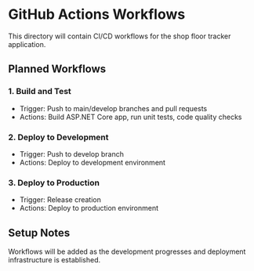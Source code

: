 # GitHub Actions Workflows

This directory will contain CI/CD workflows for the shop floor tracker application.

## Planned Workflows

### 1. Build and Test
- Trigger: Push to main/develop branches and pull requests
- Actions: Build ASP.NET Core app, run unit tests, code quality checks

### 2. Deploy to Development
- Trigger: Push to develop branch
- Actions: Deploy to development environment

### 3. Deploy to Production
- Trigger: Release creation
- Actions: Deploy to production environment

## Setup Notes
Workflows will be added as the development progresses and deployment infrastructure is established.